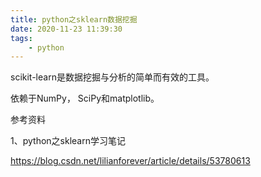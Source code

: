 ```yaml
---
title: python之sklearn数据挖掘
date: 2020-11-23 11:39:30
tags:
	- python
---
```




scikit-learn是数据挖掘与分析的简单而有效的工具。 

依赖于NumPy， SciPy和matplotlib。



参考资料

1、python之sklearn学习笔记

https://blog.csdn.net/lilianforever/article/details/53780613

